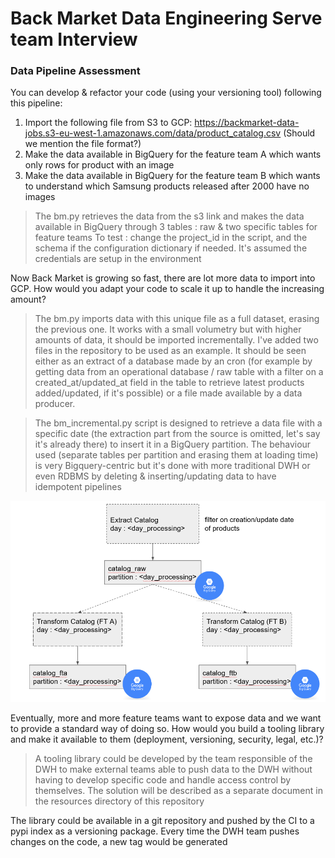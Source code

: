 # Back Market Data Engineering Serve team Interview

### Data Pipeline Assessment
You can develop & refactor your code (using your versioning tool) following this pipeline:
1. Import the following file from S3 to GCP:  https://backmarket-data-jobs.s3-eu-west-1.amazonaws.com/data/product_catalog.csv (Should we mention the file format?)
2. Make the data available in BigQuery for the feature team A which wants only rows for product with an image
3. Make the data available in BigQuery for the feature team B which wants to understand which Samsung products released after 2000 have no images 

>The bm.py retrieves the data from the s3 link and makes the data available in BigQuery through 3 tables : raw & two specific tables for feature teams
>To test : change the project_id in the script, and the schema if the configuration dictionary if needed. It's assumed the credentials are setup in the environment

Now Back Market is growing so fast, there are lot more data to import into GCP. How would you adapt your code to scale it up to handle the increasing amount?  

>The bm.py imports data with this unique file as a full dataset, erasing the previous one. It works with a small volumetry but with higher amounts of data, it should be imported incrementally.
>I've added two files in the repository to be used as an example. It should be seen either as an extract of a database made by an cron 
>(for example by getting data from an operational database / raw table with a filter on a created_at/updated_at field in the table to retrieve latest products added/updated, if it's possible) or a file made available by a data producer.

>The bm_incremental.py script is designed to retrieve a data file with a specific date (the extraction part from the source is omitted, let's say it's already there) to insert it in a BigQuery partition.
>The behaviour used (separate tables per partition and erasing them at loading time) is very Bigquery-centric but it's done with more traditional DWH or even RDBMS by deleting & inserting/updating data to have idempotent pipelines

![Schema](/resources/schema.PNG)

Eventually, more and more feature teams want to expose data and we want to provide a standard way of doing so. How would you build a tooling library and make it available to them (deployment, versioning, security, legal, etc.)?

>A tooling library could be developed by the team responsible of the DWH to make external teams able to push data to the DWH without having to develop specific code and handle access control by themselves.
>The solution will be described as a separate document in the resources directory of this repository

The library could be available in a git repository and pushed by the CI to a pypi index as a versioning package. Every time the DWH team pushes changes on the code, a new tag would be generated 
